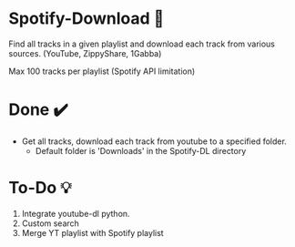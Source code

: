 # Spotify-Download 📁
Find all tracks in a given playlist and download each track from various sources. (YouTube, ZippyShare, 1Gabba)

Max 100 tracks per playlist (Spotify API limitation)

# Done ✔️
* Get all tracks, download each track from youtube to a specified folder. 
  * Default folder is 'Downloads' in the Spotify-DL directory
		
# To-Do 💡
1. Integrate youtube-dl python.
2. Custom search
3. Merge YT playlist with Spotify playlist
